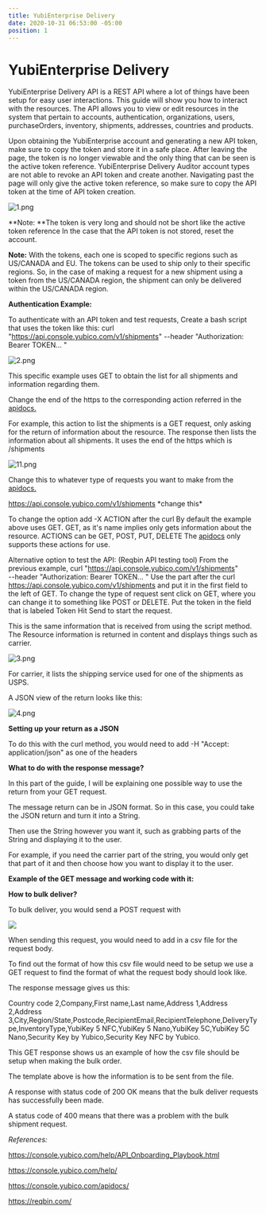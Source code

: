 ```yaml
---
title: YubiEnterprise Delivery
date: 2020-10-31 06:53:00 -05:00
position: 1
---
```


# YubiEnterprise Delivery

YubiEnterprise Delivery API is a REST API where a lot of things have been setup for easy user interactions. This guide will show you how to interact with the resources. The API allows you to view or edit resources in the system that pertain to accounts, authentication, organizations, users, purchaseOrders, inventory, shipments, addresses, countries and products.

Upon obtaining the YubiEnterprise account and generating a new API token, make sure to copy the token and store it in a safe place. After leaving the page, the token is no longer viewable and the only thing that can be seen is the active token reference. YubiEnterprise Delivery Auditor account types are not able to revoke an API token and create another.
Navigating past the page will only give the active token reference, so make sure to copy the API token at the time of API token creation.

![1.png](/uploads/1.png)

\*\*Note: \*\*The token is very long and should not be short like the active token reference
In the case that the API token is not stored, reset the account.

**Note:** With the tokens, each one is scoped to specific regions such as US/CANADA and EU. The tokens can be used to ship only to their specific regions. So, in the case of making a request for a new shipment using a token from the US/CANADA region, the shipment can only be delivered within the US/CANADA region.

**Authentication Example:**

To authenticate with an API token and test requests,
Create a bash script that uses the token like this:
curl "https://api.console.yubico.com/v1/shipments"
--header "Authorization: Bearer TOKEN… "

![2.png](/uploads/2.png)

This specific example uses GET to obtain the list for all shipments and information regarding them.

Change the end of the https to the corresponding action referred in the [apidocs.](https://console.yubico.com/apidocs/)

For example, this action to list the shipments is a GET request, only asking for the return of information about the resource. The response then lists the information about all shipments. It uses the end of the https which is  /shipments

![11.png](/uploads/11.png)

Change this to whatever type of requests you want to make from the [apidocs.](https://console.yubico.com/apidocs/)

https://api.console.yubico.com/v1/shipments \*change this\*

To change the option add -X ACTION after the curl
By default the example above uses GET. GET, as it's name implies only gets information about the resource.
ACTIONS can be GET, POST, PUT, DELETE
The [apidocs](https://console.yubico.com/apidocs/) only supports these actions for use.

Alternative option to test the API: (Reqbin API testing tool)
From the previous example,
curl "https://api.console.yubico.com/v1/shipments" \
--header "Authorization: Bearer TOKEN… "
Use the part after the curl https://api.console.yubico.com/v1/shipments and put it in the first field to the left of GET.
To change the type of request sent click on GET, where you can change it to something like POST or DELETE.
Put the token in the field that is labeled Token
Hit Send to start the request.

This is the same information that is received from using the script method.
The Resource information is returned in content and displays things such as carrier.

![3.png](/uploads/3.png)

For carrier, it lists the shipping service used for one of the shipments as USPS.

A JSON view of the return looks like this:

![4.png](/uploads/4.png)

**Setting up your return as a JSON**

To do this with the curl method, you would need to add -H "Accept: application/json" as one of the headers

**What to do with the response message?**

In this part of the guide, I will be explaining one possible way to use the return from your GET request.

The message return can be in JSON format. So in this case, you could take the JSON return and turn it into a String.

Then use the String however you want it, such as grabbing parts of the String and displaying it to the user.

For example, if you need the carrier part of the string, you would only get that part of it and then choose how you want to display it to the user.

**Example of the GET message and working code with it:**

**How to bulk deliver?**

To bulk deliver, you would send a POST request with

 ![](https://i.gyazo.com/645ac0dff11de93e674267a11477847a.png)

When sending this request, you would need to add in a csv file for the request body.

To find out the format of how this csv file would need to be setup we use a GET request to find the format of what the request body should look like.

The response message gives us this: 

Country code 2,Company,First name,Last name,Address 1,Address 2,Address 3,City,Region/State,Postcode,RecipientEmail,RecipientTelephone,DeliveryType,InventoryType,YubiKey 5 NFC,YubiKey 5 Nano,YubiKey 5C,YubiKey 5C Nano,Security Key by Yubico,Security Key NFC by Yubico.

This GET response shows us an example of how the csv file should be setup when making the bulk order. 

The template above is how the information is to be sent from the file.

A response with status code of 200 OK means that the bulk deliver requests has successfully been made.

A status code of 400 means that there was a problem with the bulk shipment request.

*References:*

https://console.yubico.com/help/API_Onboarding_Playbook.html

https://console.yubico.com/help/

https://console.yubico.com/apidocs/

https://reqbin.com/